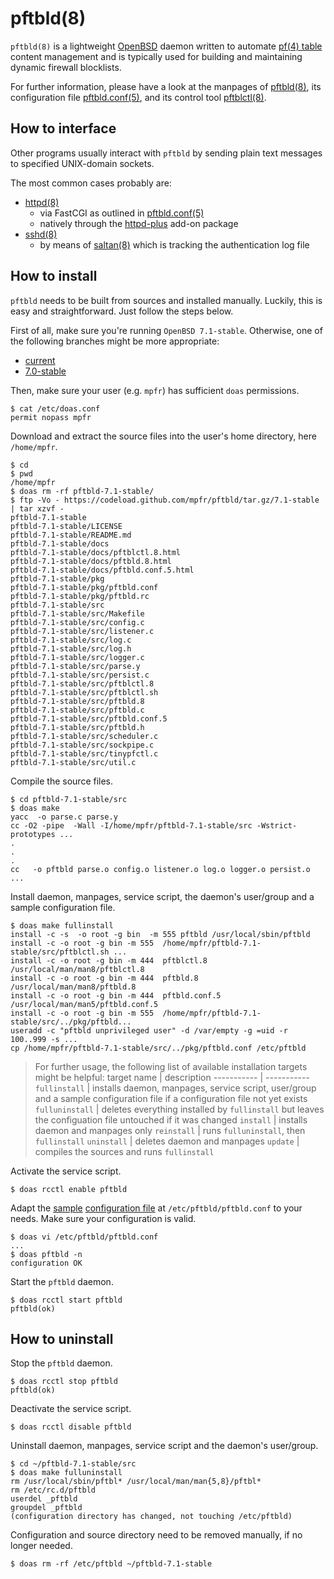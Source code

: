 # pftbld(8)

`pftbld(8)` is a lightweight [OpenBSD](https://www.openbsd.org) daemon written to automate [pf(4) table](http://man.openbsd.org/pf.conf#TABLES) content management and is typically used for building and maintaining dynamic firewall blocklists.

For further information, please have a look at the manpages of [pftbld(8)](https://mpfr.net/man/pftbld/7.1-stable/pftbld.8.html), its configuration file [pftbld.conf(5)](https://mpfr.net/man/pftbld/7.1-stable/pftbld.conf.5.html), and its control tool [pftblctl(8)](https://mpfr.net/man/pftbld/7.1-stable/pftblctl.8.html).

## How to interface

Other programs usually interact with `pftbld` by sending plain text messages to specified UNIX-domain sockets.

The most common cases probably are:
* [httpd(8)](http://man.openbsd.org/httpd)
	* via FastCGI as outlined in [pftbld.conf(5)](https://mpfr.net/man/pftbld/7.1-stable/pftbld.conf.5.html#EXAMPLES)
	* natively through the [httpd-plus](https://github.com/mpfr/httpd-plus#notify-on-block) add-on package
* [sshd(8)](http://man.openbsd.org/sshd)
	* by means of [saltan(8)](https://github.com/mpfr/saltan) which is tracking the authentication log file

## How to install

`pftbld` needs to be built from sources and installed manually. Luckily, this is easy and straightforward. Just follow the steps below.

First of all, make sure you're running `OpenBSD 7.1-stable`. Otherwise, one of the following branches might be more appropriate:
* [current](https://github.com/mpfr/pftbld)
* [7.0-stable](https://github.com/mpfr/pftbld/tree/7.0-stable)

Then, make sure your user (e.g. `mpfr`) has sufficient `doas` permissions.

```
$ cat /etc/doas.conf
permit nopass mpfr
```

Download and extract the source files into the user's home directory, here `/home/mpfr`.

```
$ cd
$ pwd
/home/mpfr
$ doas rm -rf pftbld-7.1-stable/
$ ftp -Vo - https://codeload.github.com/mpfr/pftbld/tar.gz/7.1-stable | tar xzvf -
pftbld-7.1-stable
pftbld-7.1-stable/LICENSE
pftbld-7.1-stable/README.md
pftbld-7.1-stable/docs
pftbld-7.1-stable/docs/pftblctl.8.html
pftbld-7.1-stable/docs/pftbld.8.html
pftbld-7.1-stable/docs/pftbld.conf.5.html
pftbld-7.1-stable/pkg
pftbld-7.1-stable/pkg/pftbld.conf
pftbld-7.1-stable/pkg/pftbld.rc
pftbld-7.1-stable/src
pftbld-7.1-stable/src/Makefile
pftbld-7.1-stable/src/config.c
pftbld-7.1-stable/src/listener.c
pftbld-7.1-stable/src/log.c
pftbld-7.1-stable/src/log.h
pftbld-7.1-stable/src/logger.c
pftbld-7.1-stable/src/parse.y
pftbld-7.1-stable/src/persist.c
pftbld-7.1-stable/src/pftblctl.8
pftbld-7.1-stable/src/pftblctl.sh
pftbld-7.1-stable/src/pftbld.8
pftbld-7.1-stable/src/pftbld.c
pftbld-7.1-stable/src/pftbld.conf.5
pftbld-7.1-stable/src/pftbld.h
pftbld-7.1-stable/src/scheduler.c
pftbld-7.1-stable/src/sockpipe.c
pftbld-7.1-stable/src/tinypfctl.c
pftbld-7.1-stable/src/util.c
```

Compile the source files.

```
$ cd pftbld-7.1-stable/src
$ doas make
yacc  -o parse.c parse.y
cc -O2 -pipe  -Wall -I/home/mpfr/pftbld-7.1-stable/src -Wstrict-prototypes ...
.
.
.
cc   -o pftbld parse.o config.o listener.o log.o logger.o persist.o ...
```

Install daemon, manpages, service script, the daemon's user/group and a sample configuration file.

```
$ doas make fullinstall
install -c -s  -o root -g bin  -m 555 pftbld /usr/local/sbin/pftbld
install -c -o root -g bin -m 555  /home/mpfr/pftbld-7.1-stable/src/pftblctl.sh ...
install -c -o root -g bin -m 444  pftblctl.8 /usr/local/man/man8/pftblctl.8
install -c -o root -g bin -m 444  pftbld.8 /usr/local/man/man8/pftbld.8
install -c -o root -g bin -m 444  pftbld.conf.5 /usr/local/man/man5/pftbld.conf.5
install -c -o root -g bin -m 555  /home/mpfr/pftbld-7.1-stable/src/../pkg/pftbld...
useradd -c "pftbld unprivileged user" -d /var/empty -g =uid -r 100..999 -s ...
cp /home/mpfr/pftbld-7.1-stable/src/../pkg/pftbld.conf /etc/pftbld
```

> For further usage, the following list of available installation targets might be helpful:
> target name | description
> ----------- | -----------
> `fullinstall` | installs daemon, manpages, service script, user/group and a sample configuration file if a configuration file not yet exists
> `fulluninstall` | deletes everything installed by `fullinstall` but leaves the configuation file untouched if it was changed
> `install` | installs daemon and manpages only
> `reinstall` | runs `fulluninstall`, then `fullinstall`
> `uninstall` | deletes daemon and manpages
> `update` | compiles the sources and runs `fullinstall`

Activate the service script.

```
$ doas rcctl enable pftbld
```

Adapt the [sample](pkg/pftbld.conf) [configuration file](https://mpfr.net/man/pftbld/7.1-stable/pftbld.conf.5.html) at `/etc/pftbld/pftbld.conf` to your needs. Make sure your configuration is valid.

```
$ doas vi /etc/pftbld/pftbld.conf
...
$ doas pftbld -n
configuration OK
```

Start the `pftbld` daemon.

```
$ doas rcctl start pftbld
pftbld(ok)
```

## How to uninstall

Stop the `pftbld` daemon.

```
$ doas rcctl stop pftbld
pftbld(ok)
```

Deactivate the service script.

```
$ doas rcctl disable pftbld
```

Uninstall daemon, manpages, service script and the daemon's user/group.

```
$ cd ~/pftbld-7.1-stable/src
$ doas make fulluninstall
rm /usr/local/sbin/pftbl* /usr/local/man/man{5,8}/pftbl*
rm /etc/rc.d/pftbld
userdel _pftbld
groupdel _pftbld
(configuration directory has changed, not touching /etc/pftbld)
```

Configuration and source directory need to be removed manually, if no longer needed.

```
$ doas rm -rf /etc/pftbld ~/pftbld-7.1-stable
```
